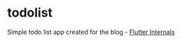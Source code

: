 # todolist

Simple todo list app created for the blog - [Flutter Internals](https://medium.com/@subroto.2003/a-guide-to-flutter-internals-ce8d64d01c50)


